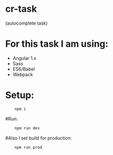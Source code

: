 # cr-task
(autocomplete task)

# For this task I am using:

* Angular 1.x
* Sass
* ES6/Babel
* Webpack

# Setup:

```sh
    npm i
```

#Run:

```sh
    npm run dev
```

#Also I set build for production:

```sh
    npm run prod
```

